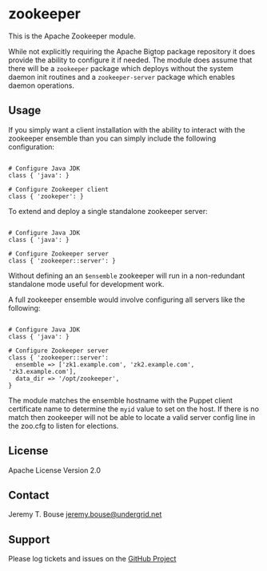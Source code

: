 zookeeper
=========

This is the Apache Zookeeper module.

While not explicitly requiring the Apache Bigtop package repository it does provide
the ability to configure it if needed. The module does assume that there will be a
`zookeeper` package which deploys without the system daemon init routines and a
`zookeeper-server` package which enables daemon operations.

Usage
-----

If you simply want a client installation with the ability to interact with the zookeeper
ensemble than you can simply include the following configuration:

```puppet

# Configure Java JDK
class { 'java': }

# Configure Zookeeper client
class { 'zookeper': }
```

To extend and deploy a single standalone zookeeper server:

```puppet

# Configure Java JDK
class { 'java': }

# Configure Zookeeper server
class { 'zookeeper::server': }
```

Without defining an an `$ensemble` zookeeper will run in a non-redundant standalone
mode useful for development work.

A full zookeeper ensemble would involve configuring all servers like the following:

```puppet

# Configure Java JDK
class { 'java': }

# Configure Zookeeper server
class { 'zookeeper::server':
  ensemble => ['zk1.example.com', 'zk2.example.com', 'zk3.example.com'],
  data_dir => '/opt/zookeeper',
}
```

The module matches the ensemble hostname with the Puppet client certificate name
to determine the `myid` value to set on the host. If there is no match then zookeeper
will not be able to locate a valid server config line in the zoo.cfg to listen for
elections.

License
-------

Apache License Version 2.0

Contact
-------

Jeremy T. Bouse <jeremy.bouse@undergrid.net>

Support
-------

Please log tickets and issues on the [GitHub Project](https://github.com/jbouse/puppet-zookeeper)

